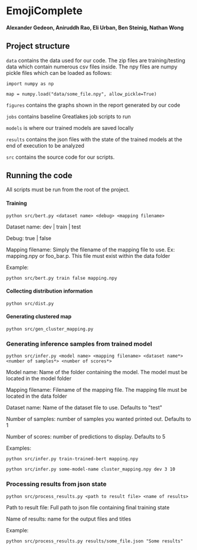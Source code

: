 # EmojiComplete
#### Alexander Gedeon, Aniruddh Rao, Eli Urban, Ben Steinig, Nathan Wong

## Project structure

`data` contains the data used for our code. The zip files are training/testing data which contain numerous csv files inside. The npy files are numpy pickle files which can be loaded as follows:
```
import numpy as np

map = numpy.load("data/some_file.npy", allow_pickle=True)
```

`figures` contains the graphs shown in the report generated by our code

`jobs` contains baseline Greatlakes job scripts to run

`models` is where our trained models are saved locally

`results` contains the json files with the state of the trained models at the end of execution to be analyzed

`src` contains the source code for our scripts.

## Running the code

All scripts must be run from the root of the project.

#### Training

```
python src/bert.py <dataset name> <debug> <mapping filename>
```

Dataset name: dev | train | test

Debug: true | false

Mapping filename: Simply the filename of the mapping file to use. Ex: mapping.npy or foo_bar.p. This file must exist within the data folder

Example:

```
python src/bert.py train false mapping.npy
```

#### Collecting distribution information

```
python src/dist.py
```

#### Generating clustered map

```
python src/gen_cluster_mapping.py
```

### Generating inference samples from trained model
```
python src/infer.py <model name> <mapping filename> <dataset name*> <number of samples*> <number of scores*>
```
Model name: Name of the folder containing the model. The model must be located in the model folder

Mapping filename: Filename of the mapping file. The mapping file must be located in the data folder

Dataset name: Name of the dataset file to use. Defaults to "test"

Number of samples: number of samples you wanted printed out. Defaults to 1

Number of scores: number of predictions to display. Defaults to 5

Examples:
```
python src/infer.py train-trained-bert mapping.npy

python src/infer.py some-model-name cluster_mapping.npy dev 3 10
```

### Processing results from json state
```
python src/process_results.py <path to result file> <name of results>
```
Path to result file: Full path to json file containing final training state

Name of results: name for the output files and titles

Example:
```
python src/process_results.py results/some_file.json "Some results"
```
